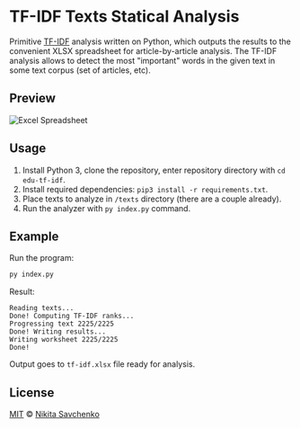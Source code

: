 # TF-IDF Texts Statical Analysis

Primitive [TF-IDF](https://en.wikipedia.org/wiki/Tf%E2%80%93idf) analysis written on Python, which outputs the results to the convenient XLSX spreadsheet for article-by-article analysis. The TF-IDF analysis allows to detect the most "important" words in the given text in some text corpus (set of articles, etc).

Preview
-------

![Excel Spreadsheet](https://user-images.githubusercontent.com/4989256/31280494-2f061e40-aab5-11e7-93b2-60f7a9341121.png)

Usage
-----

1. Install Python 3, clone the repository, enter repository directory with `cd edu-tf-idf`.
2. Install required dependencies: `pip3 install -r requirements.txt`.
3. Place texts to analyze in `/texts` directory (there are a couple already).
4. Run the analyzer with `py index.py` command.

Example
-------

Run the program:

```bash
py index.py
```

Result:

```text
Reading texts...
Done! Computing TF-IDF ranks...
Progressing text 2225/2225
Done! Writing results...
Writing worksheet 2225/2225
Done!
```

Output goes to `tf-idf.xlsx` file ready for analysis.

License
-------

[MIT](license) © [Nikita Savchenko](https://nikita.tk)
